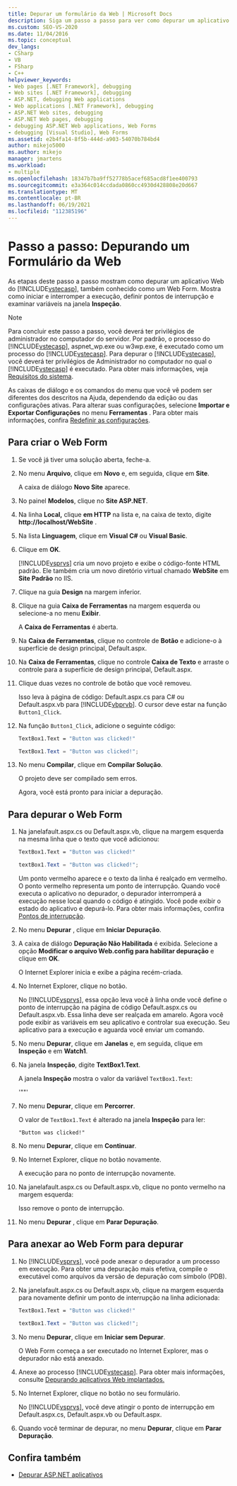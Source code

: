 ```yaml
---
title: Depurar um formulário da Web | Microsoft Docs
description: Siga um passo a passo para ver como depurar um aplicativo Web ASP.NET web (Formulário da Web), incluindo como definir pontos de interrupção e examinar variáveis.
ms.custom: SEO-VS-2020
ms.date: 11/04/2016
ms.topic: conceptual
dev_langs:
- CSharp
- VB
- FSharp
- C++
helpviewer_keywords:
- Web pages [.NET Framework], debugging
- Web sites [.NET Framework], debugging
- ASP.NET, debugging Web applications
- Web applications [.NET Framework], debugging
- ASP.NET Web sites, debugging
- ASP.NET Web pages, debugging
- debugging ASP.NET Web applications, Web Forms
- debugging [Visual Studio], Web Forms
ms.assetid: e2b4fa14-8f5b-444d-a903-54070b784bd4
author: mikejo5000
ms.author: mikejo
manager: jmartens
ms.workload:
- multiple
ms.openlocfilehash: 18347b7ba9ff52778b5acef685acd8f1ee400793
ms.sourcegitcommit: e3a364c014ccdada0860cc4930d428808e20d667
ms.translationtype: MT
ms.contentlocale: pt-BR
ms.lasthandoff: 06/19/2021
ms.locfileid: "112385196"
---
```

# <a name="walkthrough-debugging-a-web-form"></a>Passo a passo: Depurando um Formulário da Web
As etapas deste passo a passo mostram como depurar um aplicativo Web do [!INCLUDE[vstecasp](../code-quality/includes/vstecasp_md.md)], também conhecido como um Web Form. Mostra como iniciar e interromper a execução, definir pontos de interrupção e examinar variáveis na janela **Inspeção**.

> [!NOTE]
> Para concluir este passo a passo, você deverá ter privilégios de administrador no computador do servidor. Por padrão, o processo do [!INCLUDE[vstecasp](../code-quality/includes/vstecasp_md.md)], aspnet_wp.exe ou w3wp.exe, é executado como um processo do [!INCLUDE[vstecasp](../code-quality/includes/vstecasp_md.md)]. Para depurar o [!INCLUDE[vstecasp](../code-quality/includes/vstecasp_md.md)], você deverá ter privilégios de Administrador no computador no qual o [!INCLUDE[vstecasp](../code-quality/includes/vstecasp_md.md)] é executado. Para obter mais informações, veja [Requisitos do sistema](../debugger/aspnet-debugging-system-requirements.md).

As caixas de diálogo e os comandos do menu que você vê podem ser diferentes dos descritos na Ajuda, dependendo da edição ou das configurações ativas. Para alterar suas configurações, selecione **Importar e Exportar Configurações** no menu **Ferramentas** . Para obter mais informações, confira [Redefinir as configurações](../ide/environment-settings.md#reset-settings).

## <a name="to-create-the-web-form"></a>Para criar o Web Form

1. Se você já tiver uma solução aberta, feche-a.

2. No menu **Arquivo**, clique em **Novo** e, em seguida, clique em **Site**.

    A caixa de diálogo **Novo Site** aparece.

3. No painel **Modelos**, clique no **Site ASP.NET**.

4. Na linha **Local,** clique **em HTTP** na lista e, na caixa de texto, digite **http://localhost/WebSite** .

5. Na lista **Linguagem**, clique em **Visual C#** ou **Visual Basic**.

6. Clique em **OK**.

    [!INCLUDE[vsprvs](../code-quality/includes/vsprvs_md.md)] cria um novo projeto e exibe o código-fonte HTML padrão. Ele também cria um novo diretório virtual chamado **WebSite** em **Site Padrão** no IIS.

7. Clique na guia **Design** na margem inferior.

8. Clique na guia **Caixa de Ferramentas** na margem esquerda ou selecione-a no menu **Exibir**.

    A **Caixa de Ferramentas** é aberta.

9. Na **Caixa de Ferramentas**, clique no controle de **Botão** e adicione-o à superfície de design principal, Default.aspx.

10. Na **Caixa de Ferramentas**, clique no controle **Caixa de Texto** e arraste o controle para a superfície de design principal, Default.aspx.

11. Clique duas vezes no controle de botão que você removeu.

     Isso leva à página de código: Default.aspx.cs para C# ou Default.aspx.vb para [!INCLUDE[vbprvb](../code-quality/includes/vbprvb_md.md)]. O cursor deve estar na função `Button1_Click`.

12. Na função `Button1_Click`, adicione o seguinte código:

    ```vb
    TextBox1.Text = "Button was clicked!"
    ```

    ```csharp
    TextBox1.Text = "Button was clicked!";
    ```

13. No menu **Compilar**, clique em **Compilar Solução**.

     O projeto deve ser compilado sem erros.

     Agora, você está pronto para iniciar a depuração.

## <a name="to-debug-the-web-form"></a>Para depurar o Web Form

1. Na janelafault.aspx.cs ou Default.aspx.vb, clique na margem esquerda na mesma linha que o texto que você adicionou:

   ```vb
   TextBox1.Text = "Button was clicked!"
   ```

   ```csharp
   textBox1.Text = "Button was clicked!";
   ```

    Um ponto vermelho aparece e o texto da linha é realçado em vermelho. O ponto vermelho representa um ponto de interrupção. Quando você executa o aplicativo no depurador, o depurador interromperá a execução nesse local quando o código é atingido. Você pode exibir o estado do aplicativo e depurá-lo. Para obter mais informações, confira [Pontos de interrupção](/previous-versions/ktf38f66(v=vs.100)).

2. No menu **Depurar** , clique em **Iniciar Depuração**.

3. A caixa de diálogo **Depuração Não Habilitada** é exibida. Selecione a opção **Modificar o arquivo Web.config para habilitar depuração** e clique em **OK**.

    O Internet Explorer inicia e exibe a página recém-criada.

4. No Internet Explorer, clique no botão.

    No [!INCLUDE[vsprvs](../code-quality/includes/vsprvs_md.md)], essa opção leva você à linha onde você define o ponto de interrupção na página de código Default.aspx.cs ou Default.aspx.vb. Essa linha deve ser realçada em amarelo. Agora você pode exibir as variáveis em seu aplicativo e controlar sua execução. Seu aplicativo para a execução e aguarda você enviar um comando.

5. No menu **Depurar**, clique em **Janelas** e, em seguida, clique em **Inspeção** e em **Watch1**.

6. Na janela **Inspeção**, digite **TextBox1.Text**.

    A janela **Inspeção** mostra o valor da variável `TextBox1.Text`:

   '""'

7. No menu **Depurar**, clique em **Percorrer**.

    O valor de `TextBox1.Text` é alterado na janela **Inspeção** para ler:

   `"Button was clicked!"`

8. No menu **Depurar**, clique em **Continuar**.

9. No Internet Explorer, clique no botão novamente.

     A execução para no ponto de interrupção novamente.

10. Na janelafault.aspx.cs ou Default.aspx.vb, clique no ponto vermelho na margem esquerda:

     Isso remove o ponto de interrupção.

11. No menu **Depurar** , clique em **Parar Depuração**.

## <a name="to-attach-to-the-web-form-for-debugging"></a>Para anexar ao Web Form para depurar

1. No [!INCLUDE[vsprvs](../code-quality/includes/vsprvs_md.md)], você pode anexar o depurador a um processo em execução. Para obter uma depuração mais efetiva, compile o executável como arquivos da versão de depuração com símbolo (PDB).

2. Na janelafault.aspx.cs ou Default.aspx.vb, clique na margem esquerda para novamente definir um ponto de interrupção na linha adicionada:

   ```vb
   TextBox1.Text = "Button was clicked!"
   ```

   ```csharp
   textBox1.Text = "Button was clicked!";
   ```

3. No menu **Depurar**, clique em **Iniciar sem Depurar**.

    O Web Form começa a ser executado no Internet Explorer, mas o depurador não está anexado.

4. Anexe ao processo [!INCLUDE[vstecasp](../code-quality/includes/vstecasp_md.md)]. Para obter mais informações, consulte [Depurando aplicativos Web implantados.](../debugger/debugging-deployed-web-applications.md)

5. No Internet Explorer, clique no botão no seu formulário.

    No [!INCLUDE[vsprvs](../code-quality/includes/vsprvs_md.md)], você deve atingir o ponto de interrupção em Default.aspx.cs, Default.aspx.vb ou Default.aspx.

6. Quando você terminar de depurar, no menu **Depurar**, clique em **Parar Depuração**.

## <a name="see-also"></a>Confira também

- [Depurar ASP.NET aplicativos](../debugger/how-to-enable-debugging-for-aspnet-applications.md)